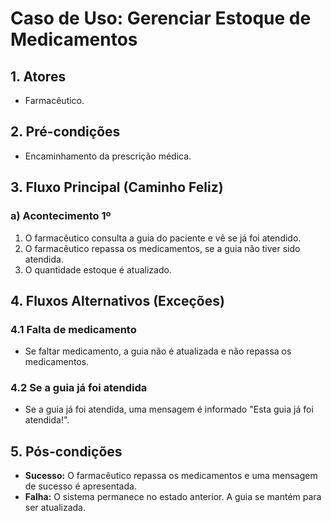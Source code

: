 # Caso de Uso: Gerenciar Estoque de Medicamentos

## 1. Atores
 - Farmacêutico.
## 2. Pré-condições
 - Encaminhamento da prescrição médica.
## 3. Fluxo Principal (Caminho Feliz)
### a) Acontecimento 1º
1. O farmacêutico consulta a guia do paciente e vê se já foi atendido.
2. O farmacêutico repassa os medicamentos, se a guia não tiver sido atendida.
3. O quantidade estoque é atualizado.

## 4. Fluxos Alternativos (Exceções)

### 4.1 Falta de medicamento
- Se faltar medicamento, a guia não é atualizada e não repassa os medicamentos.

### 4.2 Se a guia já foi atendida
- Se a guia já foi atendida, uma mensagem é informado "Esta guia já foi atendida!".

## 5. Pós-condições
- **Sucesso:** O farmacêutico repassa os medicamentos e uma mensagem de sucesso é apresentada.
- **Falha:** O sistema permanece no estado anterior. A guia se mantém para ser atualizada.
